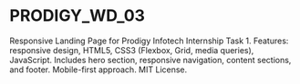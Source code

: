# PRODIGY_WD_03
Responsive Landing Page for Prodigy Infotech Internship Task 1. Features: responsive design, HTML5, CSS3 (Flexbox, Grid, media queries), JavaScript. Includes hero section, responsive navigation, content sections, and footer. Mobile-first approach. MIT License.
